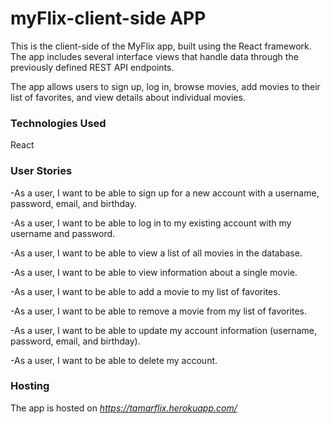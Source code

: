 # myFlix-client-side APP

This is the client-side of the MyFlix app, built using the React framework. The app includes several interface views that handle data through the previously defined REST API endpoints.

The app allows users to sign up, log in, browse movies, add movies to their list of favorites, and view details about individual movies.

### Technologies Used
React


### User Stories
-As a user, I want to be able to sign up for a new account with a username, password, email, and birthday.

-As a user, I want to be able to log in to my existing account with my username and password.

-As a user, I want to be able to view a list of all movies in the database.

-As a user, I want to be able to view information about a single movie.

-As a user, I want to be able to add a movie to my list of favorites.

-As a user, I want to be able to remove a movie from my list of favorites.

-As a user, I want to be able to update my account information (username, password, email, and birthday).

-As a user, I want to be able to delete my account.


### Hosting
The app is hosted on *https://tamarflix.herokuapp.com/*

